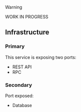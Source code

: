> [!warning]
> WORK IN PROGRESS

## Infrastructure

### Primary

This service is exposing two ports:

- REST API
- RPC

### Secondary

Port exposed:

- Database
